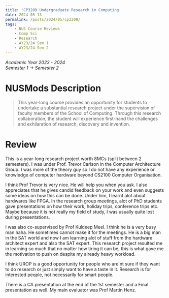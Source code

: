 ```yaml
---
title: 'CP3209 Undergraduate Research in Computing'
date: 2024-05-13
permalink: /posts/2024/05/cp3209/
tags:
    - NUS Course Reviews
    - Comp Sci
    - Research
    - AY23/24 Sem 1
    - AY23/24 Sem 2
---
```


*Academic Year 2023 - 2024*  
*Semester 1 -> Semester 2*

# NUSMods Description
> This year-long course provides an opportunity for students to undertake a substantial research project under the supervision of faculty members of the School of Computing. Through this research collaboration, the student will experience first-hand the challenges and exhilaration of research, discovery and invention.

# Review
This is a year-long research project worth 8MCs (split between 2 semesters). I was under Prof. Trevor Carlson in the Computer Architecture Group. I was more of the theory guy so I do not have any experience or knowledge of computer hardware beyond CS2100 Computer Organisation. 

I think Prof Trevor is very nice. He will help you when you ask. I also appreciates that he gives candid feedback on your work and even suggests some ideas on how this can be done. Under him, I learnt alot about hardwares like FPGA. In the research group meetings, alot of PhD students gave presentations on how their work, holiday trips, conference trips etc. Maybe because it is not really my field of study, I was usually quite lost during presentations.

I was also co-supervised by Prof Kuldeep Meel. I think he is a very busy man haha. He sometimes cannot make it for the meetings. He is a big man in the SAT world and now I am learning alot of stuff from the hardware architect expert and also the SAT expert. This research project resulted me in learning so much that no matter how tiring it can be, this is what gave me the motivation to push on despite my already heavy workload.

I think UROP is a good opportunity for people who are'nt sure if they want to do research or just simply want to have a taste in it. Research is for interested people, not necessarily for smart people.

There is a CA presentation at the end of the 1st semester and a Final presentation as well. My main evaluator was Prof Martin Henz.
